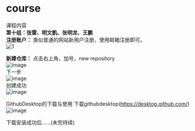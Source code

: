 # course
课程内容  
**第十组：张雷、明文凱、张明龙、王鹏**    
**注册账户：** 类似普通的网站新用户注册，使用邮箱注册即可。  
![1](https://github.com/Why-Ming/course/assets/58331685/071ac4b5-f1f2-4b86-9433-1a742d3e4e0b)  

**新建仓库：** 点击右上角，加号，new repository  
![image](https://github.com/Why-Ming/course/assets/58331685/285d321d-35f6-4e2d-8821-52daa8fad472)  
下一步  
![image](https://github.com/Why-Ming/course/assets/58331685/0282ff0d-2695-43d4-b53b-e40416192765)  
创建成功  
![image](https://github.com/Why-Ming/course/assets/58331685/4d33b19f-85f3-4a67-a1e4-bef14a8a8c6e)

GithubDesktop的下载与使用
下载githubdesktop(https://desktop.github.com/)  
![image](https://github.com/Why-Ming/course/assets/58331685/35527dfc-8c17-4e3f-8a09-86cbd015e69f)

下载安装成功后......(未完待续)
